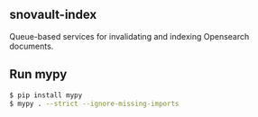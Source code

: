 ## snovault-index

Queue-based services for invalidating and indexing Opensearch documents.

## Run mypy
```bash
$ pip install mypy
$ mypy . --strict --ignore-missing-imports
```
